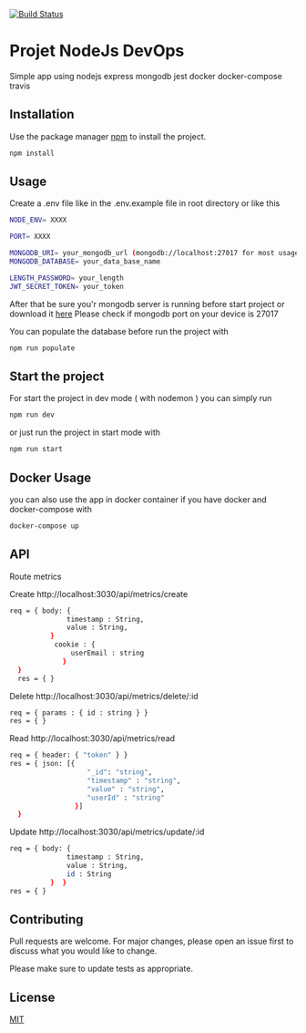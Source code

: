 [![Build Status](https://travis-ci.org/AlexandreLamb/Project-NodeJs-TypeScript-DevOps.svg?branch=master)](https://travis-ci.org/AlexandreLamb/Project-NodeJs-TypeScript-DevOps)
# Projet NodeJs DevOps

Simple app using nodejs express mongodb jest docker docker-compose travis 

## Installation

Use the package manager [npm](https://www.npmjs.com) to install the project.

```bash
npm install
```

## Usage
Create a .env file like in the .env.example file in root directory or like this 
```bash
NODE_ENV= XXXX	

PORT= XXXX	

MONGODB_URI= your_mongodb_url (mongodb://localhost:27017 for most usage)	
MONGODB_DATABASE= your_data_base_name	

LENGTH_PASSWORD= your_length	
JWT_SECRET_TOKEN= your_token
```
After that be sure you'r mongodb server is running before start project or download it [here](https://www.mongodb.com/what-is-mongodb)
Please check if mongodb port on your device is 27017

You can populate the database before run the project with 

```bash
npm run populate
```

## Start the project
For start the project in dev mode ( with nodemon ) you can simply run 

```bash
npm run dev 
```
or just run the project in start mode with 

```bash
npm run start
```

## Docker Usage
you can also use the app in docker container if you have docker and docker-compose with 

```bash
docker-compose up
```
## API
Route metrics 

Create http://localhost:3030/api/metrics/create
```bash
req = { body: { 
              timestamp : String,
              value : String,          
          } 
           cookie : {
               userEmail : string
             }
  }
  res = { }
```
Delete http://localhost:3030/api/metrics/delete/:id
```bash
req = { params : { id : string } }
res = { } 
```
Read http://localhost:3030/api/metrics/read
```bash
req = { header: { "token" } }
res = { json: [{ 
                   "_id": "string",
                   "timestamp" : "string",
                   "value" : "string",
                   "userId" : "string"
                }] 
  }
```

Update http://localhost:3030/api/metrics/update/:id
```bash
req = { body: { 
              timestamp : String,
              value : String, 
              id : String
          }  }
res = { } 
```

## Contributing
Pull requests are welcome. For major changes, please open an issue first to discuss what you would like to change.

Please make sure to update tests as appropriate.

## License
[MIT](https://choosealicense.com/licenses/mit/)

